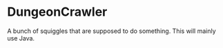 DungeonCrawler
==============

A bunch of squiggles that are supposed to do something.
This will mainly use Java.
